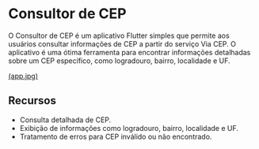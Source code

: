 # Consultor de CEP

O Consultor de CEP é um aplicativo Flutter simples que permite aos usuários consultar informações de CEP a partir do serviço Via CEP. O aplicativo é uma ótima ferramenta para encontrar informações detalhadas sobre um CEP específico, como logradouro, bairro, localidade e UF.

[(app.jpg)](https://github.com/WellingtonVell/consultor_de_cep/blob/master/app.jpg)

## Recursos

- Consulta detalhada de CEP.
- Exibição de informações como logradouro, bairro, localidade e UF.
- Tratamento de erros para CEP inválido ou não encontrado.
